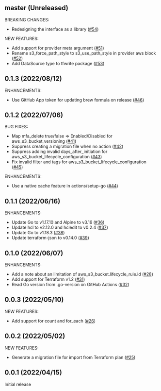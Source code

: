 ## master (Unreleased)

BREAKING CHANGES:

* Redesigning the interface as a library ([#54](https://github.com/minamijoyo/tfedit/pull/54))

NEW FEATURES:

* Add support for provider meta argument ([#51](https://github.com/minamijoyo/tfedit/pull/51))
* Rename s3_force_path_style to s3_use_path_style in provider aws block ([#52](https://github.com/minamijoyo/tfedit/pull/52))
* Add DataSource type to tfwrite package ([#53](https://github.com/minamijoyo/tfedit/pull/53))

## 0.1.3 (2022/08/12)

ENHANCEMENTS:

* Use GitHub App token for updating brew formula on release ([#46](https://github.com/minamijoyo/tfedit/pull/46))

## 0.1.2 (2022/07/06)

BUG FIXES:

* Map mfa_delete true/false => Enabled/Disabled for aws_s3_bucket_versioning ([#41](https://github.com/minamijoyo/tfedit/pull/41))
* Suppress creating a migration file when no action ([#42](https://github.com/minamijoyo/tfedit/pull/42))
* Suppress adding invalid days_after_initiation for aws_s3_bucket_lifecycle_configuration ([#43](https://github.com/minamijoyo/tfedit/pull/43))
* Fix invalid filter and tags for aws_s3_bucket_lifecycle_configuration ([#45](https://github.com/minamijoyo/tfedit/pull/45))

ENHANCEMENTS:

* Use a native cache feature in actions/setup-go ([#44](https://github.com/minamijoyo/tfedit/pull/44))

## 0.1.1 (2022/06/16)

ENHANCEMENTS:

* Update Go to v1.17.10 and Alpine to v3.16 ([#36](https://github.com/minamijoyo/tfedit/pull/36))
* Update hcl to v2.12.0 and hcledit to v0.2.4 ([#37](https://github.com/minamijoyo/tfedit/pull/37))
* Update Go to v1.18.3 ([#38](https://github.com/minamijoyo/tfedit/pull/38))
* Update terraform-json to v0.14.0 ([#39](https://github.com/minamijoyo/tfedit/pull/39))

## 0.1.0 (2022/06/07)

ENHANCEMENTS:

* Add a note about an limitation of aws_s3_bucket.lifecycle_rule.id ([#28](https://github.com/minamijoyo/tfedit/pull/28))
* Add support for Terraform v1.2 ([#31](https://github.com/minamijoyo/tfedit/pull/31))
* Read Go version from .go-version on GitHub Actions ([#32](https://github.com/minamijoyo/tfedit/pull/32))

## 0.0.3 (2022/05/10)

NEW FEATURES:

* Add support for count and for_each ([#26](https://github.com/minamijoyo/tfedit/pull/26))

## 0.0.2 (2022/05/02)

NEW FEATURES:

* Generate a migration file for import from Terraform plan ([#25](https://github.com/minamijoyo/tfedit/pull/25))

## 0.0.1 (2022/04/15)

Initial release
